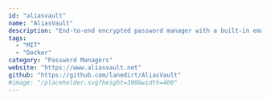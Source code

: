 ```yaml
---
id: "aliasvault"
name: "AliasVault"
description: "End-to-end encrypted password manager with a built-in email alias generator and server."
tags:
  - "MIT"
  - "Docker"
category: "Password Managers"
website: "https://www.aliasvault.net"
github: "https://github.com/lanedirt/AliasVault"
#image: "/placeholder.svg?height=300&width=400"
---
```


